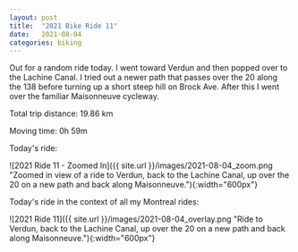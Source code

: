 ```yaml
---
layout: post
title:  "2021 Bike Ride 11"
date:   2021-08-04
categories: biking
---
```


Out for a random ride today. I went toward Verdun and then popped over to the Lachine Canal. I tried out a newer path that passes over the 20 along the 138 before turning up a short steep hill on Brock Ave. After this I went over the familiar Maisonneuve cycleway. 

Total trip distance: 19.86 km

Moving time: 0h 59m

Today's ride:

![2021 Ride 11 - Zoomed In]({{ site.url }}/images/2021-08-04_zoom.png "Zoomed in view of a ride to Verdun, back to the Lachine Canal, up over the 20 on a new path and back along Maisonneuve."){:width="600px"}

Today's ride in the context of all my Montreal rides:

![2021 Ride 11]({{ site.url }}/images/2021-08-04_overlay.png "Ride to Verdun, back to the Lachine Canal, up over the 20 on a new path and back along Maisonneuve."){:width="600px"}
